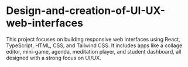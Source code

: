 # Design-and-creation-of-UI-UX-web-interfaces
This project focuses on building responsive web interfaces using React, TypeScript, HTML, CSS, and Tailwind CSS. It includes apps like a collage editor, mini-game, agenda, meditation player, and student dashboard, all designed with a strong focus on UI/UX.
